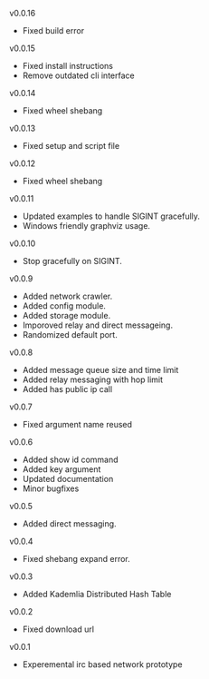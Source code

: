 v0.0.16

 * Fixed build error

v0.0.15

 * Fixed install instructions
 * Remove outdated cli interface

v0.0.14

 * Fixed wheel shebang

v0.0.13

 * Fixed setup and script file

v0.0.12

 * Fixed wheel shebang

v0.0.11

 * Updated examples to handle SIGINT gracefully.
 * Windows friendly graphviz usage.

v0.0.10

 * Stop gracefully on SIGINT.

v0.0.9

 * Added network crawler.
 * Added config module.
 * Added storage module.
 * Imporoved relay and direct messageing.
 * Randomized default port.

v0.0.8

 * Added message queue size and time limit
 * Added relay messaging with hop limit
 * Added has public ip call

v0.0.7

 * Fixed argument name reused

v0.0.6

 * Added show id command
 * Added key argument
 * Updated documentation
 * Minor bugfixes

v0.0.5

 * Added direct messaging.

v0.0.4

 * Fixed shebang expand error.

v0.0.3

 * Added Kademlia Distributed Hash Table

v0.0.2

 * Fixed download url

v0.0.1

 * Experemental irc based network prototype
